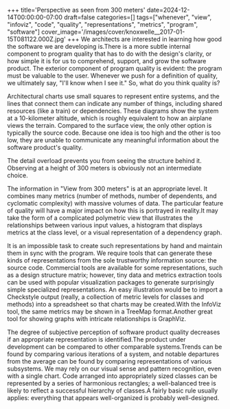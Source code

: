 +++
title='Perspective as seen from 300 meters'
date=2024-12-14T00:00:00-07:00
draft=false
categories=[]
tags=["whenever", "view", "infoviz", "code", "quality", "representations", "metrics", "program", "software"]
cover_image='/images/cover/knoxwelle__2017-01-15T081122.000Z.jpg'
+++
We architects are interested in learning how good the software we are developing is.There is a more subtle internal component to program quality that has to do with the design's clarity, or how simple it is for us to comprehend, support, and grow the software product. The exterior component of program quality is evident: the program must be valuable to the user. Whenever we push for a definition of quality, we ultimately say, "I'll know when I see it." So, what do you think quality is? 
   
Architectural charts use small squares to represent entire systems, and the lines that connect them can indicate any number of things, including shared resources (like a train) or dependencies. 
These diagrams show the system at a 10-kilometer altitude, which is roughly equivalent to how an airplane views the terrain. Compared to the surface view, the only other option is typically the source code. Because one idea is too high and the other is too low, they are unable to communicate any meaningful information about the software product's quality. 
  
The detail overload prevents you from seeing the structure behind it. Observing at a height of 300 meters is obviously not an intermediate choice. 
   
The information in "View from 300 meters" is at an appropriate level. It combines many metrics (number of methods, number of dependents, and cyclomatic complexity) with massive volumes of data. The particular feature of quality will have a major impact on how this is portrayed in reality.It may take the form of a complicated polymetric view that illustrates the relationships between various input values, a histogram that displays metrics at the class level, or a visual representation of a dependency graph. 
  
It is an impossible task to create such representations by hand and maintain them in sync with the program. We require tools that can generate these kinds of representations from the sole trustworthy information source: the source code. Commercial tools are available for some representations, such as a design structure matrix; however, tiny data and metrics extraction tools can be used with popular visualization packages to generate surprisingly simple specialized representations. An easy illustration would be to import a Checkstyle output (really, a collection of metric levels for classes and methods) into a spreadsheet so that charts may be created.With the InfoViz tool, the same metrics may be shown in a TreeMap format.Another great tool for showing graphs with intricate relationships is GraphViz. 
   
The degree of subjective perception of software product quality decreases if an appropriate representation is identified.The product under development can be compared to other comparable systems.Trends can be found by comparing various iterations of a system, and notable departures from the average can be found by comparing representations of various subsystems. We may rely on our visual sense and pattern recognition, even with a single chart. Code arranged into appropriately sized classes can be represented by a series of harmonious rectangles; a well-balanced tree is likely to reflect a successful hierarchy of classes.A fairly basic rule usually applies: everything that appears well-organized is probably well-designed.